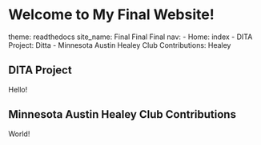 # Welcome to My Final Website!
theme: readthedocs
site_name: Final Final Final
nav:
    - Home: index
    - DITA Project: Ditta
    - Minnesota Austin Healey Club Contributions: Healey
## DITA Project

Hello!

## Minnesota Austin Healey Club Contributions

World!   